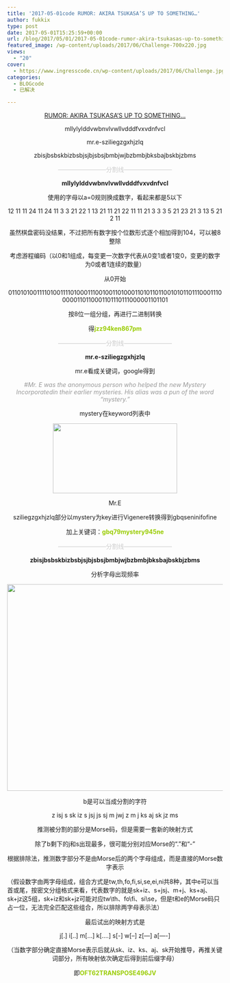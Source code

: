 ```yaml
---
title: '2017-05-01code RUMOR: AKIRA TSUKASA’S UP TO SOMETHING…'
author: fukkix
type: post
date: 2017-05-01T15:25:59+00:00
url: /blog/2017/05/01/2017-05-01code-rumor-akira-tsukasas-up-to-something/
featured_image: /wp-content/uploads/2017/06/Challenge-700x220.jpg
views:
  - "20"
cover:
  - https://www.ingresscode.cn/wp-content/uploads/2017/06/Challenge.jpg
categories:
  - BLOGcode
  - 已解决

---
```

<p style="text-align: center;">
  <a href="http://investigate.ingress.com/2017/05/01/rumor-akira-tsukasas-up-to-something/" target="_blank" rel="noopener">RUMOR: AKIRA TSUKASA’S UP TO SOMETHING…</a>
</p>

<p style="text-align: center;">
  mllylylddvwbnvlvwllvdddfvxvdnfvcl
</p>

<p style="text-align: center;">
  mr.e-sziliegzgxhjzlq
</p>

<p style="text-align: center;">
  zbisjbsbskbizbsbjsjbjsbsjbmbjwjbzbmbjbksbajbskbjzbms<!--more-->
</p>

<p style="text-align: center;">
  <span style="color: #cccccc;">————————分割线————————</span>
</p>

<p style="text-align: center;">
  <strong>mllylylddvwbnvlvwllvdddfvxvdnfvcl</strong>
</p>

<p style="text-align: center;">
  使用的字母以a=0规则换成数字，看起来都是5以下
</p>

<p style="text-align: center;">
  12 11 11 24 11 24 11 3 3 21 22 1 13 21 11 21 22 11 11 21 3 3 3 5 21 23 21 3 13 5 21 2 11
</p>

<p style="text-align: center;">
  虽然棋盘密码没结果，不过把所有数字按个位数形式逐个相加得到104，可以被8整除
</p>

<p style="text-align: center;">
  考虑游程编码（以0和1组成，每变更一次数字代表从0变1或者1变0，变更的数字为0或者1连续的数量）
</p>

<p style="text-align: center;">
  从0开始
</p>

<p style="text-align: center;">
  01101010011110100111101000111001001101000110101101100101011011100011100000110110001101110111000001101101
</p>

<p style="text-align: center;">
  按8位一组分组，再进行二进制转换
</p>

<p style="text-align: center;">
  得<span style="color: #99cc00;"><strong>jzz94ken867pm</strong></span>
</p>

<p style="text-align: center;">
  <span style="color: #cccccc;">————————分割线————————</span>
</p>

<p style="text-align: center;">
  <strong>mr.e-sziliegzgxhjzlq</strong>
</p>

<p style="text-align: center;">
  mr.e看成关键词，google得到
</p>

<p style="text-align: center;">
  <span style="color: #999999;"><em>#Mr. E was the anonymous person who helped the new Mystery Incorporatedin their earlier mysteries. His alias was a pun of the word &#8220;mystery.&#8221;</em></span>
</p>

<p style="text-align: center;">
  mystery在keyword列表中
</p>

<p style="text-align: center;">
  <img class="alignnone size-full wp-image-224" src="https://www.ingresscode.cn/wp-content/uploads/2017/06/Mr._E.png" alt="" width="290" height="163" />
</p>

<p style="text-align: center;">
  Mr.E
</p>

<p style="text-align: center;">
  sziliegzgxhjzlq部分以mystery为key进行Vigenere转换得到gbqseninifofine
</p>

<p style="text-align: center;">
  加上关键词：<span style="color: #99cc00;"><strong>gbq79mystery945ne</strong></span>
</p>

<p style="text-align: center;">
  <span style="color: #cccccc;">————————分割线————————</span>
</p>

<p style="text-align: center;">
  <strong>zbisjbsbskbizbsbjsjbjsbsjbmbjwjbzbmbjbksbajbskbjzbms</strong>
</p>

<p style="text-align: center;">
  分析字母出现频率
</p>

<img class="aligncenter wp-image-225 size-large" src="https://www.ingresscode.cn/wp-content/uploads/2017/06/2-5-1024x482.png" alt="" width="1024" height="482" />

<p style="text-align: center;">
  b是可以当成分割的字符
</p>

<p style="text-align: center;">
  z isj s sk iz s jsj js sj m jwj z m j ks aj sk jz ms
</p>

<p style="text-align: center;">
  推测被分割的部分是Morse码，但是需要一套新的映射方式
</p>

<p style="text-align: center;">
  除了b剩下的j和s出现最多，很可能分别对应Morse的“.”和“-”
</p>

<p style="text-align: center;">
  根据排除法，推测数字部分不是由Morse后的两个字母组成，而是直接的Morse数字表示
</p>

（假设数字由两字母组成，组合方式是tw,th,fo,fi,si,se,ei,ni共8种，其中e可以当首或尾，按密文分组格式来看，代表数字的就是sk+iz、s+jsj、m+j、ks+aj、sk+jz这5组，sk+iz和sk+jz可能对应tw\th、fo\fi、si\se，但是t和e的Morse码只占一位，无法完全匹配这些组合，所以排除两字母表示法）

<p style="text-align: center;">
  最后试出的映射方式是
</p>

<p style="text-align: center;">
  j[.] i[..] m[&#8230;] k[&#8230;.] s[-] w[&#8211;] z[&#8212;] a[&#8212;-]
</p>

<p style="text-align: center;">
  （当数字部分确定直接Morse表示后就从sk、iz、ks、aj、sk开始推导，再推关键词部分，所有映射依次确定后得到前后缀字母）
</p>

<p style="text-align: center;">
  即<strong><span style="color: #99cc00;">OFT62TRANSPOSE496JV</span></strong>
</p>

&nbsp;

&nbsp;